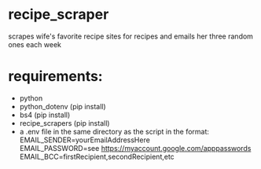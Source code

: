 # recipe_scraper
scrapes wife's favorite recipe sites for recipes and emails her three random ones each week

# requirements:
  - python
  - python_dotenv (pip install)
  - bs4 (pip install)
  - recipe_scrapers (pip install)
  - a .env file in the same directory as the script in the format:<br/>
    EMAIL_SENDER=yourEmailAddressHere<br/>
    EMAIL_PASSWORD=see https://myaccount.google.com/apppasswords<br/>
    EMAIL_BCC=firstRecipient,secondRecipient,etc
